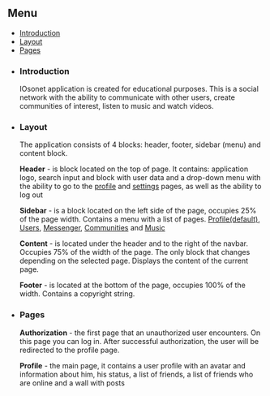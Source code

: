 <h2>Menu</h2>
<ul>
  <li><a href="#io-intro">Introduction</a></li>
  <li><a href="#io-blocks">Layout</a></li>
  <li><a href="#io-pages">Pages</a></li>
</ul>

<ul>
  <li id="io-intro">
    <h3>Introduction</h3>
    <p>
      IOsonet application is created for educational purposes. This is a social network with the ability to communicate with other users, create communities of interest, listen to music and watch videos.
    </p>
  </li>
  <li id="io-blocks">
    <h3>Layout</h3>
    <p>
      The application consists of 4 blocks: header, footer, sidebar (menu) and content block.
    </p>
    <p>
      <strong>Header</strong> - is block located on the top of page. It contains: application logo, search input and block with user data and a drop-down menu with the ability to go to the <a href="#io-profile-page">profile</a> and <a href="#io-settings-page">settings</a> pages, as well as the ability to log out
    </p>
    <p>
      <strong>Sidebar</strong> - is a block located on the left side of the page, occupies 25% of the page width. Contains a menu with a list of pages. <a href="#io-profile-page">Profile(default)</a>, <a href="#io-users-page">Users</a>, <a href="#io-messenger-page">Messenger</a>, <a href="#io-communitioes-page">Communities</a> and <a href="#io-music-page">Music</a>
    </p>
    <p>
      <strong>Content</strong> - is located under the header and to the right of the navbar. Occupies 75% of the width of the page. The only block that changes depending on the selected page. Displays the content of the current page.
    </p>
    <p>
      <strong>Footer</strong> - is located at the bottom of the page, occupies 100% of the width. Contains a copyright string.
    </p> 
  </li>
  <li id="io-pages">
    <h3>Pages</h3>
    <p id="io-auth-page">
      <strong>Authorization</strong> - the first page that an unauthorized user encounters. On this page you can log in. After successful authorization, the user will be redirected to the profile page.
    </p>
    <p id="io-profile-page">
      <strong>Profile</strong> - the main page, it contains a user profile with an avatar and information about him, his status, a list of friends, a list of friends who are online and a wall with posts
    </p>
  </li>
</ul>
